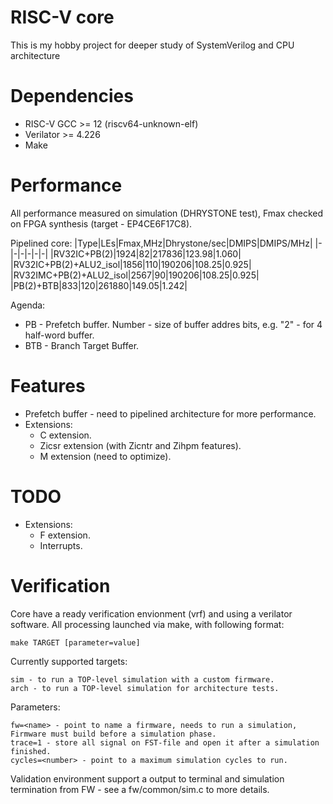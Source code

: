 
# RISC-V core
This is my hobby project for deeper study of SystemVerilog and CPU architecture

# Dependencies
- RISC-V GCC >= 12 (riscv64-unknown-elf)
- Verilator >= 4.226
- Make

# Performance
All performance measured on simulation (DHRYSTONE test), Fmax checked on FPGA synthesis (target - EP4CE6F17C8).

Pipelined core:
|Type|LEs|Fmax,MHz|Dhrystone/sec|DMIPS|DMIPS/MHz|
|-|-|-|-|-|-|
|RV32IC+PB(2)|1924|82|217836|123.98|1.060|
|RV32IC+PB(2)+ALU2_isol|1856|110|190206|108.25|0.925|
|RV32IMC+PB(2)+ALU2_isol|2567|90|190206|108.25|0.925|
|PB(2)+BTB|833|120|261880|149.05|1.242|

Agenda:
- PB - Prefetch buffer. Number - size of buffer addres bits, e.g. "2" - for 4 half-word buffer.
- BTB - Branch Target Buffer.

# Features
- Prefetch buffer - need to pipelined architecture for more performance.
- Extensions:
  - C extension.
  - Zicsr extension (with Zicntr and Zihpm features).
  - M extension (need to optimize).
 
# TODO
- Extensions:
  - F extension.
  - Interrupts.


# Verification
Core have a ready verification envionment (vrf) and using a verilator software.
All processing launched via make, with following format:

    make TARGET [parameter=value]

Currently supported targets:

    sim - to run a TOP-level simulation with a custom firmware.
    arch - to run a TOP-level simulation for architecture tests.

Parameters:

    fw=<name> - point to name a firmware, needs to run a simulation, Firmware must build before a simulation phase.
    trace=1 - store all signal on FST-file and open it after a simulation finished.
    cycles=<number> - point to a maximum simulation cycles to run.

Validation environment support a output to terminal and simulation termination from FW - see a fw/common/sim.c to more details.
